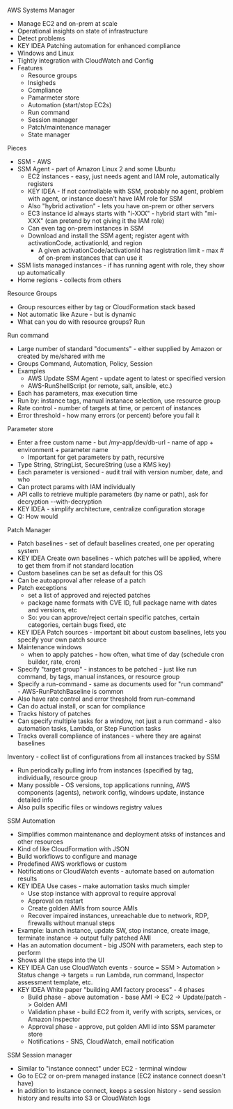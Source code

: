 AWS Systems Manager
- Manage EC2 and on-prem at scale
- Operational insights on state of infrastructure
- Detect problems
- KEY IDEA Patching automation for enhanced compliance
- Windows and Linux
- Tightly integration with CloudWatch and Config
- Features
  - Resource groups
  - Insigheds
  - Compliance
  - Pamarmeter store
  - Automation (start/stop EC2s)
  - Run command
  - Session manager
  - Patch/maintenance manager
  - State manager

Pieces
- SSM - AWS
- SSM Agent - part of Amazon Linux 2 and some Ubuntu
  - EC2 instances - easy, just needs agent and IAM role, automatically registers
  - KEY IDEA - If not controllable with SSM, probably no agent, problem with agent, or instance doesn't have IAM role for SSM
  - Also "hybrid activation" - lets you have on-prem or other servers
  - EC3 instance id always starts with "i-XXX" - hybrid start with "mi-XXX" (can pretend by not giving it the IAM role)
  - Can even tag on-prem instances in SSM
  - Download and install the SSM agent; register agent with activationCode, activationId, and region
    - A given activationCode/activationId has registration limit - max # of on-prem instances that can use it
- SSM lists managed instances - if has running agent with role, they show up automatically
- Home regions - collects from others

Resource Groups
- Group resources either by tag or CloudFormation stack based
- Not automatic like Azure - but is dynamic
- What can you do with resource groups? Run

Run command
- Large number of standard "documents" - either supplied by Amazon or created by me/shared with me
- Groups Command, Automation, Policy, Session
- Examples
  - AWS Update SSM Agent - update agent to latest or specified version
  - AWS-RunShellScript (or remote, salt, ansible, etc.)
- Each has parameters, max execution time
- Run by: instance tags, manual instanace selection, use resource group
- Rate control - number of targets at time, or percent of instances
- Error threshold - how many errors (or percent) before you fail it

Parameter store
- Enter a free custom name - but /my-app/dev/db-url - name of app + environment + parameter name
  - Important for get parameters by path, recursive
- Type String, StringList, SecureString (use a KMS key)
- Each parameter is versioned - audit trail with version number, date, and who
- Can protect params with IAM individually
- API calls to retrieve multiple parameters (by name or path), ask for decryption --with-decryption
- KEY IDEA - simplify architecture, centralize configuration storage
- Q: How would

Patch Manager
- Patch baselines - set of default baselines created, one per operating system
- KEY IDEA Create own baselines - which patches will be applied, where to get them from if not standard location
- Custom baselines can be set as default for this OS
- Can be autoapproval after release of a patch
- Patch exceptions 
  - set a list of approved and rejected patches
  - package name formats with CVE ID, full package name with dates and versions, etc
  - So: you can approve/reject certain specific patches, certain categories, certain bugs fixed, etc
- KEY IDEA Patch sources - important bit about custom baselines, lets you specify your own patch source
- Maintenance windows
  - when to apply patches - how often, what time of day (schedule cron builder, rate, cron)
- Specify "target group" - instances to be patched - just like run command, by tags, manual instances, or resource group
- Specify a run-command - same as documents used for "run command" - AWS-RunPatchBaseline is common
- Also have rate control and error threshold from run-command
- Can do actual install, or scan for compliance
- Tracks history of patches
- Can specify multiple tasks for a window, not just a run command - also automation tasks, Lambda, or Step Function tasks
- Tracks overall compliance of instances - where they are against baselines

Inventory - collect list of configurations from all instances tracked by SSM
- Run periodically pulling info from instances (specified by tag, individually, resource group
- Many possible - OS versions, top applications running, AWS components (agents), network config, windows update, instance detailed info
- Also pulls specific files or windows registry values

SSM Automation
- Simplifies common maintenance and deployment atsks of instances and other resources
- Kind of like CloudFormation with JSON 
- Build workflows to configure and manage
- Predefined AWS workflows or custom
- Notifications or CloudWatch events - automate based on automation results
- KEY IDEA Use cases - make automation tasks much simpler
  - Use stop instance with approval to require approval
  - Approval on restart
  - Create golden AMIs from source AMIs
  - Recover impaired instances, unreachable due to network, RDP, firewalls without manual steps
- Example: launch instance, update SW, stop instance, create image, terminate instance -> output fully patched AMI
- Has an automation document - big JSON with parameters, each step to perform
- Shows all the steps into the UI 
- KEY IDEA Can use CloudWatch events - source = SSM > Automation > Status change -> targets = run Lambda, run command, Inspector assessment template, etc.
- KEY IDEA White paper "building AMI factory process" - 4  phases
  - Build phase - above automation - base AMI -> EC2 -> Update/patch -> Golden AMI
  - Validation phase - build EC2 from it, verify with scripts, services, or Amazon Inspector
  - Approval phase - approve, put golden AMI id into SSM parameter store
  - Notifications - SNS, CloudWatch, email notification

SSM Session manager
- Similar to "instance connect" under EC2 - terminal window
- Go to EC2 or on-prem managed instance (EC2 instance connect doesn't have)
- In addition to instance connect, keeps a session history - send session history and results into S3 or CloudWatch logs
